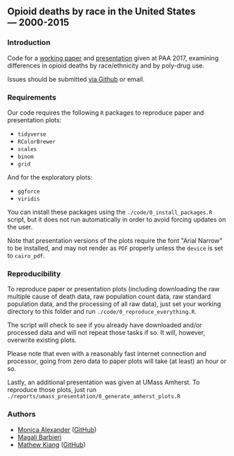 ## Opioid deaths by race in the United States — 2000-2015

### Introduction
Code for a [working paper](./report/paa_2017_paper/paa.pdf) and [presentation](./report/paa_2017_presentation/paa_2017.pdf) given at PAA 2017, examining differences in opioid deaths by race/ethnicity and by poly-drug use. 

Issues should be submitted [via Github](https://github.com/MJAlexander/opioid-mcd/issues) or email.

### Requirements
Our code requires the following `R` packages to reproduce paper and presentation plots:

- `tidyverse`
- `RColorBrewer`
- `scales`
- `binom`
- `grid`

And for the exploratory plots:

- `ggforce`
- `viridis`

You can install these packages using the `./code/0_install_packages.R` script, but it does not run automatically in order to avoid forcing updates on the user.

Note that presentation versions of the plots require the font "Arial Narrow" to be installed, and may not render as `PDF` properly unless the `device` is set to `cairo_pdf`.

### Reproducibility
To reproduce paper or presentation plots (including downloading the raw multiple cause of death data, raw population count data, raw standard population data, and the processing of all raw data), just set your working directory to this folder and run `./code/0_reproduce_everything.R`. 

The script will check to see if you already have downloaded and/or processed data and will not repeat those tasks if so. It will, however, overwrite existing plots.

Please note that even with a reasonably fast internet connection and processor, going from zero data to paper plots will take (at least) an hour or so. 

Lastly, an additional presentation was given at UMass Amherst. To reproduce those plots, just run `./reports/umass_presentation/0_generate_amherst_plots.R`

### Authors
- [Monica Alexander](http://monicaalexander.com) ([GitHub](https://github.com/MJAlexander))
- [Magali Barbieri](http://www.demog.berkeley.edu/directories/profiles/barbieri.shtml)
- [Mathew Kiang](https://mathewkiang.com) ([GitHub](https://github.com/mkiang))
